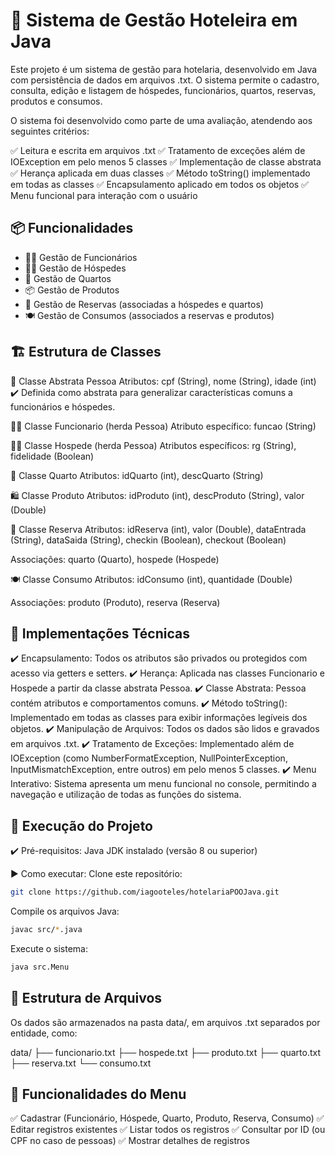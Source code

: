# 🏨 Sistema de Gestão Hoteleira em Java

Este projeto é um sistema de gestão para hotelaria, desenvolvido em Java com persistência de dados em arquivos .txt. O sistema permite o cadastro, consulta, edição e listagem de hóspedes, funcionários, quartos, reservas, produtos e consumos.

O sistema foi desenvolvido como parte de uma avaliação, atendendo aos seguintes critérios:

✅ Leitura e escrita em arquivos .txt
✅ Tratamento de exceções além de IOException em pelo menos 5 classes
✅ Implementação de classe abstrata
✅ Herança aplicada em duas classes
✅ Método toString() implementado em todas as classes
✅ Encapsulamento aplicado em todos os objetos
✅ Menu funcional para interação com o usuário

## 📦 Funcionalidades
- 🧑‍💼 Gestão de Funcionários
- 🧑‍🎓 Gestão de Hóspedes
- 🏨 Gestão de Quartos
- 📦 Gestão de Produtos
- 📅 Gestão de Reservas (associadas a hóspedes e quartos)
- 🍽️ Gestão de Consumos (associados a reservas e produtos)

## 🏗️ Estrutura de Classes
🔷 Classe Abstrata
Pessoa
Atributos: cpf (String), nome (String), idade (int)
✔️ Definida como abstrata para generalizar características comuns a funcionários e hóspedes.

🧑‍💼 Classe Funcionario (herda Pessoa)
Atributo específico: funcao (String)

🧑‍🎓 Classe Hospede (herda Pessoa)
Atributos específicos: rg (String), fidelidade (Boolean)

🏨 Classe Quarto
Atributos: idQuarto (int), descQuarto (String)

🛍️ Classe Produto
Atributos: idProduto (int), descProduto (String), valor (Double)

📅 Classe Reserva
Atributos:
idReserva (int), valor (Double), dataEntrada (String), dataSaida (String), checkin (Boolean), checkout (Boolean)

Associações:
quarto (Quarto), hospede (Hospede)

🍽️ Classe Consumo
Atributos:
idConsumo (int), quantidade (Double)

Associações:
produto (Produto), reserva (Reserva)

## 🧠 Implementações Técnicas
✔️ Encapsulamento: Todos os atributos são privados ou protegidos com acesso via getters e setters.
✔️ Herança: Aplicada nas classes Funcionario e Hospede a partir da classe abstrata Pessoa.
✔️ Classe Abstrata: Pessoa contém atributos e comportamentos comuns.
✔️ Método toString(): Implementado em todas as classes para exibir informações legíveis dos objetos.
✔️ Manipulação de Arquivos: Todos os dados são lidos e gravados em arquivos .txt.
✔️ Tratamento de Exceções: Implementado além de IOException (como NumberFormatException, NullPointerException, InputMismatchException, entre outros) em pelo menos 5 classes.
✔️ Menu Interativo: Sistema apresenta um menu funcional no console, permitindo a navegação e utilização de todas as funções do sistema.

## 🚀 Execução do Projeto
✔️ Pré-requisitos:
Java JDK instalado (versão 8 ou superior)

▶️ Como executar:
Clone este repositório:

```bash
git clone https://github.com/iagooteles/hotelariaPOOJava.git
```

Compile os arquivos Java:
```bash
javac src/*.java
```

Execute o sistema:
```bash
java src.Menu
```

## 📂 Estrutura de Arquivos
Os dados são armazenados na pasta data/, em arquivos .txt separados por entidade, como:

data/
├── funcionario.txt
├── hospede.txt
├── produto.txt
├── quarto.txt
├── reserva.txt
└── consumo.txt


## 📝 Funcionalidades do Menu
✅ Cadastrar (Funcionário, Hóspede, Quarto, Produto, Reserva, Consumo)
✅ Editar registros existentes
✅ Listar todos os registros
✅ Consultar por ID (ou CPF no caso de pessoas)
✅ Mostrar detalhes de registros
